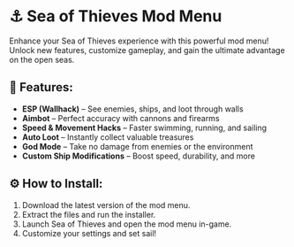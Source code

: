 # ⚓ Sea of Thieves Mod Menu  

Enhance your Sea of Thieves experience with this powerful mod menu! Unlock new features, customize gameplay, and gain the ultimate advantage on the open seas.  

## 🌊 Features:
- **ESP (Wallhack)** – See enemies, ships, and loot through walls  
- **Aimbot** – Perfect accuracy with cannons and firearms  
- **Speed & Movement Hacks** – Faster swimming, running, and sailing  
- **Auto Loot** – Instantly collect valuable treasures  
- **God Mode** – Take no damage from enemies or the environment  
- **Custom Ship Modifications** – Boost speed, durability, and more  

## ⚙ How to Install:
1. Download the latest version of the mod menu.  
2. Extract the files and run the installer.  
3. Launch Sea of Thieves and open the mod menu in-game.  
4. Customize your settings and set sail!  

